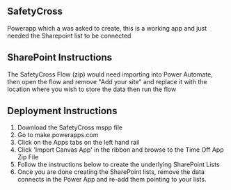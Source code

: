 ## SafetyCross
Powerapp which a was asked to create, this is a working app and just needed the Sharepoint list to be connected

## SharePoint Instructions
The SafetyCross Flow (zip) would need importing into Power Automate, then open the flow and remove "Add your site" and replace it with the location where you wish to store the data then run the flow

## Deployment Instructions
1.  Download the SafetyCross mspp file
2.  Go to make.powerapps.com
3.  Click on the Apps tabs on the left hand rail
4.  Click 'Import Canvas App' in the ribbon and browse to the Time Off App Zip File
5.  Follow the instructions below to create the underlying SharePoint Lists
6.  Once you are done creating the SharePoint lists, remove the data connects in the Power App and re-add them pointing to your lists.



